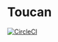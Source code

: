 # Toucan

[![CircleCI](https://circleci.com/gh/erkinisci/toucan.svg?style=svg&circle-token=bf187293715771787ca4c02a94b4b0ecbd47c831)](https://circleci.com/gh/erkinisci/toucan.svg?style=svg&circle-token=bf187293715771787ca4c02a94b4b0ecbd47c831)
